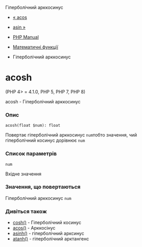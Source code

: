 Гіперболічний арккосинус

-   [« acos](function.acos.html)
    
-   [asin »](function.asin.html)
    
-   [PHP Manual](index.html)
    
-   [Математичні функції](ref.math.html)
    
-   Гіперболічний арккосинус
    

# acosh

(PHP 4> = 4.1.0, PHP 5, PHP 7, PHP 8)

acosh - Гіперболічний арккосинус

### Опис

```methodsynopsis
acosh(float $num): float
```

Повертає гіперболічний арккосинус `num`тобто значення, чий гіперболічний косинус дорівнює `num`

### Список параметрів

`num`

Вхідне значення

### Значення, що повертаються

Гіперболічний арккосинус `num`

### Дивіться також

-   [cosh()](function.cosh.html) - Гіперболічний косинус
-   [acos()](function.acos.html) - Арккосінус
-   [asinh()](function.asinh.html) - гіперболічний арксинус
-   [atanh()](function.atanh.html) - гіперболічний арктангенс